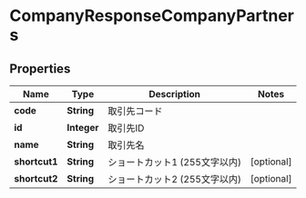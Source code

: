 

# CompanyResponseCompanyPartners


## Properties

Name | Type | Description | Notes
------------ | ------------- | ------------- | -------------
**code** | **String** | 取引先コード | 
**id** | **Integer** | 取引先ID | 
**name** | **String** | 取引先名 | 
**shortcut1** | **String** | ショートカット1 (255文字以内) |  [optional]
**shortcut2** | **String** | ショートカット2 (255文字以内) |  [optional]



